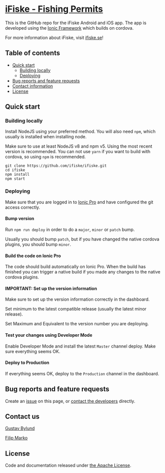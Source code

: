 # [iFiske - Fishing Permits](https://ifiske.se)

This is the GitHub repo for the iFiske Android and iOS app.
The app is developed using the [Ionic Framework](http://ionicframework.com) which builds on cordova.

For more information about iFiske, visit [ifiske.se](https://ifiske.se)!

## Table of contents

* [Quick start](#quick-start)
  * [Building locally](#building-locally)
  * [Deploying](#deploying)
* [Bug reports and feature requests](#bug-reports-and-feature-requests)
* [Contact information](#contact-us)
* [License](#license)

## Quick start

### Building locally

Install NodeJS using your preferred method. You will also need `npm`, which usually is installed when installing node.

Make sure to use at least NodeJS v8 and npm v5. Using the most recent version is recommended.
You can not use `yarn` if you want to build with cordova, so using `npm` is recommended.

```Shell
git clone https://github.com/ifiske/ifiske.git
cd ifiske
npm install
npm start
```

### Deploying

Make sure that you are logged in to [Ionic Pro](https://dashboard.ionicjs.com) and have configured the git access correctly.

#### Bump version

Run `npm run deploy` in order to do a `major`, `minor` or `patch` bump.

Usually you should bump `patch`, but if you have changed the native cordova plugins, you should bump `minor`.

#### Build the code on Ionic Pro

The code should build automatically on Ionic Pro. When the build has finished you can trigger a native build if you made any changes to the native cordova plugins.

#### IMPORTANT: Set up the version information

Make sure to set up the version information correctly in the dashboard.

Set minimum to the latest compatible release (usually the latest minor release).

Set Maximum and Equivalent to the version number you are deploying.

#### Test your changes using Developer Mode

Enable Developer Mode and install the latest `Master` channel deploy.
Make sure everything seems OK.

#### Deploy to Production

If everything seems OK, deploy to the `Production` channel in the dashboard.

## Bug reports and feature requests

Create an [issue](https://github.com/ifiske/iFiske/issues/new) on this page, or [contact the developers](#contact-us) directly.

## Contact us

[Gustav Bylund](https://github.com/maistho)

[Filip Marko](https://github.com/knarko)

## License

Code and documentation released under [the Apache License](LICENSE).
